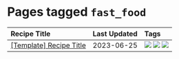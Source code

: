 # Pages tagged `fast_food`

|Recipe Title|Last Updated|Tags
|:---|:---|:---|
|[[Template] Recipe Title](../recipes/template.md)|2023-06-25|[![](https://img.shields.io/badge/tag-American-d5a11)](../tags/American.md) [![](https://img.shields.io/badge/tag-beef-b6c680)](../tags/beef.md) [![](https://img.shields.io/badge/tag-fast_food-6d71)](../tags/fast_food.md)|